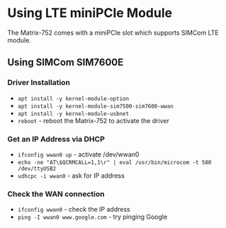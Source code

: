 # Using LTE miniPCIe Module

The Matrix-752 comes with a miniPCIe slot which supports SIMCom LTE module.

## Using SIMCom SIM7600E
### Driver Installation
- `apt install -y kernel-module-option`
- `apt install -y kernel-module-sim7500-sim7600-wwan`
- `apt install -y kernel-module-usbnet`
- `reboot` - reboot the Matrix-752 to activate the driver

### Get an IP Address via DHCP
- `ifconfig wwan0 up` - activate /dev/wwan0
- `echo -ne "AT\$QCRMCALL=1,1\r" | eval /usr/bin/microcom -t 500 /dev/ttyUSB2`
- `udhcpc -i wwan0` - ask for IP address

### Check the WAN connection
- `ifconfig wwan0` - check the IP address
- `ping -I wwan0 www.google.com` - try pinging Google
